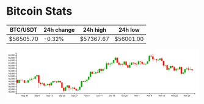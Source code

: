 # Bitcoin Stats

BTC/USDT|24h change|24h high|24h low|
|---|---|---|---|
|$56505.70|-0.32%|$57367.67|$56001.00|

<img src="./chart.svg">
